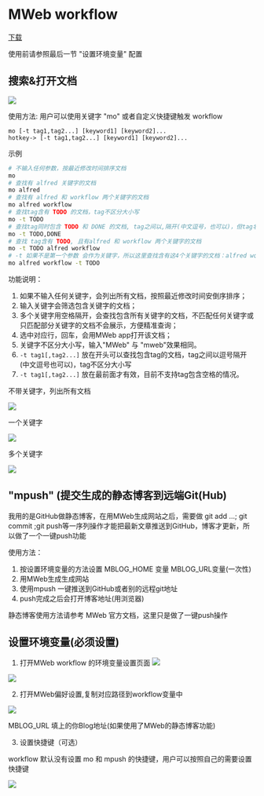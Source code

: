 # MWeb workflow
[下载](https://github.com/tianhao/alfred-mweb-workflow/raw/master/MWeb.alfredworkflow)

使用前请参照最后一节 "设置环境变量" 配置

## 搜索&打开文档
![](media/15064049765164/15066106070757.gif)

使用方法:
用户可以使用关键字 "mo" 或者自定义快捷键触发 workflow

```
mo [-t tag1,tag2...] [keyword1] [keyword2]...
hotkey-> [-t tag1,tag2...] [keyword1] [keyword2]...
```
示例

```BASH
# 不输入任何参数，按最近修改时间排序文档
mo 
# 查找有 alfred 关键字的文档
mo alfred
# 查找有 alfred 和 workflow 两个关键字的文档
mo alfred workflow
# 查找tag含有 TODO 的文档，tag不区分大小写
mo -t TODO
# 查找tag同时包含 TODO 和 DONE 的文档, tag之间以,隔开(中文逗号，也可以)，但tag名称不能有空格
mo -t TODO,DONE
# 查找 tag含有 TODO, 且有alfred 和 workflow 两个关键字的文档
mo -t TODO alfred workflow
# -t 如果不是第一个参数 会作为关键字，所以这里查找含有这4个关键字的文档：alfred workflow -t TODO 
mo alfred workflow -t TODO 
```

功能说明：

1. 如果不输入任何关键字，会列出所有文档，按照最近修改时间安倒序排序；
2. 输入关键字会筛选包含关键字的文档；
3. 多个关键字用空格隔开，会查找包含所有关键字的文档，不匹配任何关键字或只匹配部分关键字的文档不会展示，方便精准查询；
4. 选中对应行，回车，会用MWeb app打开该文档；
5. 关键字不区分大小写，输入"MWeb" 与 "mweb"效果相同。
6. `-t tag1[,tag2...]` 放在开头可以查找包含tag的文档，tag之间以逗号隔开(中文逗号也可以)，tag不区分大小写
7. `-t tag1[,tag2...]` 放在最前面才有效，目前不支持tag包含空格的情况。

不带关键字，列出所有文档

![](media/15064049765164/15066073225111.jpg)

一个关键字

![](media/15064049765164/15066070861400.jpg)

多个关键字

![](media/15064049765164/15066070501779.jpg)

## "mpush" (提交生成的静态博客到远端Git(Hub)
我用的是GitHub做静态博客，在用MWeb生成网站之后，需要做 git add ...;  git commit ;git push等一序列操作才能把最新文章推送到GitHub，博客才更新，所以做了一个一键push功能

使用方法：

1. 按设置环境变量的方法设置 MBLOG_HOME 变量 MBLOG_URL变量(一次性)
2. 用MWeb生成生成网站
3. 使用mpush 一键推送到GitHub或者别的远程git地址
4. push完成之后会打开博客地址(用浏览器)

静态博客使用方法请参考 MWeb 官方文档，这里只是做了一键push操作


## 设置环境变量(必须设置)

1. 打开MWeb workflow 的环境变量设置页面
![](media/15064049765164/15066127537312.jpg)

![](media/15064049765164/15064062887034.jpg)

2. 打开MWeb偏好设置,复制对应路径到workflow变量中

![](media/15064049765164/15064063251094.jpg)

MBLOG_URL 填上的你Blog地址(如果使用了MWeb的静态博客功能)


3. 设置快捷键（可选）

workflow 默认没有设置 mo 和 mpush 的快捷键，用户可以按照自己的需要设置快捷键

![](media/15064049765164/15066125147990.jpg)

